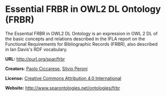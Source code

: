 # Essential FRBR in OWL2 DL Ontology (FRBR)

The Essential FRBR in OWL2 DL Ontology is an expression in OWL 2 DL of the basic concepts and relations described in the IFLA report on the Functional Requirements for Bibliographic Records (FRBR), also described in Ian Davis's RDF vocabulary.

**URL:** http://purl.org/spar/frbr

**Creators**: [Paolo Ciccarese](https://orcid.org/0000-0002-5156-2703), [Silvio Peroni](http://orcid.org/0000-0003-0530-4305)

**License:** [Creative Commons Attribution 4.0 International](https://creativecommons.org/licenses/by/4.0/legalcode)

**Website:** http://www.sparontologies.net/ontologies/frbr